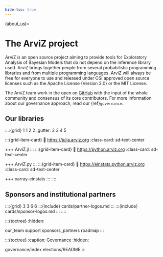 ```yaml
---
hide-toc: true
---
```


(about_us)=
# The ArviZ project
ArviZ is an open source project aiming to provide tools for Exploratory
Analysis of Bayesian Models that do not depend on the inference library
used. ArviZ brings together people from several probabilistic programming
libraries and from multiple programming languages. ArviZ will always be
free for everyone to use and released under OSI approved open source licenses
such as the Apache License (Version 2.0) or the MIT License.

The ArviZ team work in the open on [GitHub](https://github.com/arviz-devs)
with the input of the whole community and consensus of its core contributors.
For more information about our governance approach, read our {ref}`governance`.

## Our libraries

::::{grid} 1 1 2 2
:gutter: 3 3 4 5

:::{grid-item-card}
:link: https://julia.arviz.org
:class-card: sd-text-center

<span class="iconify-inline arviz-logo-big" data-icon="vscode-icons:file-type-julia"></span>
+++
ArviZ.jl
:::
:::{grid-item-card}
:link: https://python.arviz.org
:class-card: sd-text-center

<span class="iconify-inline arviz-logo-big" data-icon="vscode-icons:file-type-python"></span>
+++
ArviZ.py
:::
:::{grid-item-card}
:link: https://einstats.python.arviz.org
:class-card: sd-text-center

<span class="iconify-inline arviz-logo-big" data-icon="vaadin:cubes"></span>
+++
xarray-einstats
:::
::::

## Sponsors and institutional partners

::::{grid} 3 3 6 6
:::{include} cards/partner-logos.md
:::
:::{include} cards/sponsor-logos.md
:::
::::

:::{toctree}
:hidden:

our_team
support
sponsors_partners
roadmap
:::

:::{toctree}
:caption: Governance
:hidden:

governance/index
elections/README
:::

